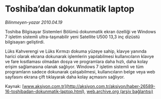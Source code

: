 # Toshiba’dan dokunmatik laptop

*Bilinmeyen-yazar 2010.04.19*

<font class="agenda2NewsSpot">
 Toshiba Bilgisayar Sistemleri Bölümü dokunmatik ekran özelliği ve Windows 7 işletim sistemli ultra-taşınabilir yeni Satellite U500 13,3 inç dizüstü bilgisayarı geliştirdi.
</font>
<font class="newsDetail">
 <p class="MsoNormal">
  Lüks Kahverengi ve Lüks Kırmızı dokuma yüzeye sahip, klavye yanında harici olarak ekrana dokunarak işlemlerin yapılabilmesi kullanıcıların klavye ve fare kısıtlaması olmadan dosya ve programlara daha hızlı, daha kolay erişim sağlamasına olanak sağlıyor. Windows 7 işletim sistemli ve tüm programların sadece dokunarak çalışabilmesi, kullanıcıların belge veya web sayfasını ekrana çift tıklayarak daha kolay açmasını sağlıyor.
 </p>
</font>

Kaynak: [www.aksiyon.com.tr](http://aksiyon.com.tr/aksiyon/haber-26589-16-toshibadan-dokunmatik-laptop.html), [web.archive.org (arşiv bağlantısı)](http://web.archive.org/web/20101120001534/http://aksiyon.com.tr/aksiyon/haber-26589-16-toshibadan-dokunmatik-laptop.html)
